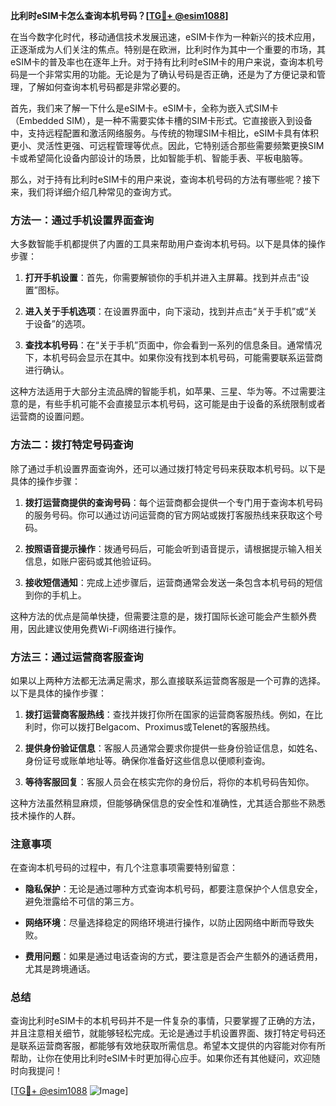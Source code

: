 **比利时eSIM卡怎么查询本机号码？[[TG💪+ @esim1088](https://t.me/s/esim1088)]**

在当今数字化时代，移动通信技术发展迅速，eSIM卡作为一种新兴的技术应用，正逐渐成为人们关注的焦点。特别是在欧洲，比利时作为其中一个重要的市场，其eSIM卡的普及率也在逐年上升。对于持有比利时eSIM卡的用户来说，查询本机号码是一个非常实用的功能。无论是为了确认号码是否正确，还是为了方便记录和管理，了解如何查询本机号码都是非常必要的。

首先，我们来了解一下什么是eSIM卡。eSIM卡，全称为嵌入式SIM卡（Embedded SIM），是一种不需要实体卡槽的SIM卡形式。它直接嵌入到设备中，支持远程配置和激活网络服务。与传统的物理SIM卡相比，eSIM卡具有体积更小、灵活性更强、可远程管理等优点。因此，它特别适合那些需要频繁更换SIM卡或希望简化设备内部设计的场景，比如智能手机、智能手表、平板电脑等。

那么，对于持有比利时eSIM卡的用户来说，查询本机号码的方法有哪些呢？接下来，我们将详细介绍几种常见的查询方式。

### 方法一：通过手机设置界面查询

大多数智能手机都提供了内置的工具来帮助用户查询本机号码。以下是具体的操作步骤：

1. **打开手机设置**：首先，你需要解锁你的手机并进入主屏幕。找到并点击“设置”图标。
   
2. **进入关于手机选项**：在设置界面中，向下滚动，找到并点击“关于手机”或“关于设备”的选项。

3. **查找本机号码**：在“关于手机”页面中，你会看到一系列的信息条目。通常情况下，本机号码会显示在其中。如果你没有找到本机号码，可能需要联系运营商进行确认。

这种方法适用于大部分主流品牌的智能手机，如苹果、三星、华为等。不过需要注意的是，有些手机可能不会直接显示本机号码，这可能是由于设备的系统限制或者运营商的设置问题。

### 方法二：拨打特定号码查询

除了通过手机设置界面查询外，还可以通过拨打特定号码来获取本机号码。以下是具体的操作步骤：

1. **拨打运营商提供的查询号码**：每个运营商都会提供一个专门用于查询本机号码的服务号码。你可以通过访问运营商的官方网站或拨打客服热线来获取这个号码。

2. **按照语音提示操作**：拨通号码后，可能会听到语音提示，请根据提示输入相关信息，如账户密码或其他验证码。

3. **接收短信通知**：完成上述步骤后，运营商通常会发送一条包含本机号码的短信到你的手机上。

这种方法的优点是简单快捷，但需要注意的是，拨打国际长途可能会产生额外费用，因此建议使用免费Wi-Fi网络进行操作。

### 方法三：通过运营商客服查询

如果以上两种方法都无法满足需求，那么直接联系运营商客服是一个可靠的选择。以下是具体的操作步骤：

1. **拨打运营商客服热线**：查找并拨打你所在国家的运营商客服热线。例如，在比利时，你可以拨打Belgacom、Proximus或Telenet的客服热线。

2. **提供身份验证信息**：客服人员通常会要求你提供一些身份验证信息，如姓名、身份证号或账单地址等。确保你准备好这些信息以便顺利查询。

3. **等待客服回复**：客服人员会在核实完你的身份后，将你的本机号码告知你。

这种方法虽然稍显麻烦，但能够确保信息的安全性和准确性，尤其适合那些不熟悉技术操作的人群。

### 注意事项

在查询本机号码的过程中，有几个注意事项需要特别留意：

- **隐私保护**：无论是通过哪种方式查询本机号码，都要注意保护个人信息安全，避免泄露给不可信的第三方。
  
- **网络环境**：尽量选择稳定的网络环境进行操作，以防止因网络中断而导致失败。

- **费用问题**：如果是通过电话查询的方式，要注意是否会产生额外的通话费用，尤其是跨境通话。

### 总结

查询比利时eSIM卡的本机号码并不是一件复杂的事情，只要掌握了正确的方法，并且注意相关细节，就能够轻松完成。无论是通过手机设置界面、拨打特定号码还是联系运营商客服，都能够有效地获取所需信息。希望本文提供的内容能对你有所帮助，让你在使用比利时eSIM卡时更加得心应手。如果你还有其他疑问，欢迎随时向我提问！

[[TG💪+ @esim1088](https://t.me/s/esim1088) ![Image](https://i.postimg.cc/4NQfJmqS/Snipaste-2025-05-13-00-14-12.png)]